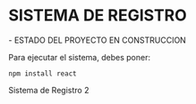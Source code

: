 <h1>SISTEMA DE REGISTRO</h1>
- ESTADO DEL PROYECTO EN CONSTRUCCION


Para ejecutar el sistema, debes poner:


```npm install react```


Sistema de Registro 2
